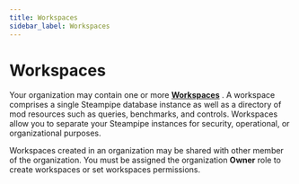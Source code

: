 ```yaml
---
title: Workspaces
sidebar_label: Workspaces
---
```


# Workspaces

Your organization may contain one or more **[Workspaces](/pipes/docs/workspaces)** . A workspace comprises a single Steampipe database instance
as well as a directory of mod resources such as queries, benchmarks, and
controls. Workspaces allow you to separate your Steampipe instances for
security, operational, or organizational purposes.  

Workspaces created in an organization may be shared with other member of the organization.  You must be assigned the organization **Owner** role to create workspaces or set workspaces permissions. 